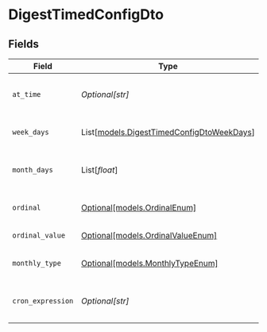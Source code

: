 # DigestTimedConfigDto


## Fields

| Field                                                                                  | Type                                                                                   | Required                                                                               | Description                                                                            |
| -------------------------------------------------------------------------------------- | -------------------------------------------------------------------------------------- | -------------------------------------------------------------------------------------- | -------------------------------------------------------------------------------------- |
| `at_time`                                                                              | *Optional[str]*                                                                        | :heavy_minus_sign:                                                                     | Time at which the digest is triggered                                                  |
| `week_days`                                                                            | List[[models.DigestTimedConfigDtoWeekDays](../models/digesttimedconfigdtoweekdays.md)] | :heavy_minus_sign:                                                                     | Days of the week for the digest                                                        |
| `month_days`                                                                           | List[*float*]                                                                          | :heavy_minus_sign:                                                                     | Specific days of the month for the digest                                              |
| `ordinal`                                                                              | [Optional[models.OrdinalEnum]](../models/ordinalenum.md)                               | :heavy_minus_sign:                                                                     | Ordinal position for the digest                                                        |
| `ordinal_value`                                                                        | [Optional[models.OrdinalValueEnum]](../models/ordinalvalueenum.md)                     | :heavy_minus_sign:                                                                     | Value of the ordinal                                                                   |
| `monthly_type`                                                                         | [Optional[models.MonthlyTypeEnum]](../models/monthlytypeenum.md)                       | :heavy_minus_sign:                                                                     | Type of monthly schedule                                                               |
| `cron_expression`                                                                      | *Optional[str]*                                                                        | :heavy_minus_sign:                                                                     | Cron expression for scheduling                                                         |
